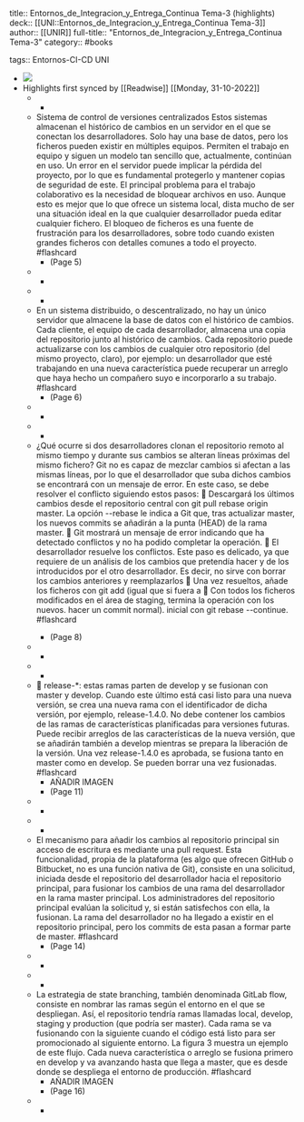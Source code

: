 title:: Entornos_de_Integracion_y_Entrega_Continua Tema-3 (highlights)
deck:: [[UNI::Entornos_de_Integracion_y_Entrega_Continua Tema-3]]
author:: [[UNIR]]
full-title:: "Entornos_de_Integracion_y_Entrega_Continua Tema-3"
category:: #books

tags:: Entornos-CI-CD UNI

- ![](https://readwise-assets.s3.amazonaws.com/media/uploaded_book_covers/profile_22942/27d33c78-ee6e-48d0-83ab-975dbcb53921.jpg)
- Highlights first synced by [[Readwise]] [[Monday, 31-10-2022]]
	- -
	- Sistema de control de versiones centralizados Estos  sistemas  almacenan  el  histórico  de  cambios  en  un  servidor  en  el  que  se conectan los desarrolladores. Solo hay una base de datos, pero los ficheros pueden existir en múltiples equipos. Permiten el trabajo en equipo y siguen un modelo tan sencillo que, actualmente, continúan en uso. Un error en el servidor puede implicar la pérdida del proyecto, por lo que es fundamental protegerlo y mantener copias de seguridad de este. El  principal  problema  para  el  trabajo  colaborativo  es  la  necesidad  de  bloquear archivos  en  uso.  Aunque  esto  es  mejor  que  lo  que  ofrece  un  sistema  local,  dista mucho  de  ser  una  situación  ideal  en  la  que  cualquier  desarrollador  pueda  editar cualquier  fichero.  El  bloqueo  de  ficheros  es  una  fuente  de  frustración  para  los desarrolladores, sobre todo cuando existen grandes ficheros con detalles comunes a todo el proyecto. #flashcard
		- (Page 5)
	- -
	- -
	- En un sistema distribuido, o descentralizado, no hay un único servidor que almacene la  base  de  datos  con  el  histórico  de  cambios.  Cada  cliente,  el  equipo  de  cada desarrollador, almacena una copia del repositorio junto al histórico de cambios. Cada repositorio puede actualizarse con los cambios de cualquier otro repositorio (del mismo proyecto, claro), por ejemplo: un desarrollador que esté trabajando en una nueva característica puede recuperar un arreglo que haya hecho un compañero suyo e incorporarlo a su trabajo. #flashcard
		- (Page 6)
	- -
	- -
	- ¿Qué ocurre si dos desarrolladores clonan el repositorio remoto al mismo tiempo y durante sus cambios se alteran líneas próximas del mismo fichero? Git no es capaz de mezclar cambios si afectan a las mismas líneas, por lo que el desarrollador que suba dichos cambios se encontrará con un mensaje de error. En este caso, se debe resolver el conflicto siguiendo estos pasos:   Descargará  los  últimos  cambios  desde  el  repositorio  central  con  git  pull  rebase  origin  master. La opción  --rebase  le  indica a Git que, tras actualizar master, los nuevos commits se añadirán a la punta (HEAD) de la rama master.   Git mostrará un mensaje de error indicando que ha detectado conflictos y no ha podido completar la operación.   El desarrollador resuelve los conflictos. Este paso es delicado, ya que requiere de un análisis de los cambios que pretendía hacer y de los introducidos por el otro desarrollador. Es decir, no sirve con borrar los cambios anteriores y reemplazarlos   Una vez resueltos, añade los ficheros con git add <fichero> (igual que si fuera a   Con todos los ficheros modificados en el área de staging, termina la operación con los nuevos. hacer un commit normal). inicial con git rebase --continue. #flashcard
		- (Page 8)
	- -
	- -
	-   release-*: estas ramas parten de  develop  y se fusionan con  master y  develop. Cuando este último está casi listo para una nueva versión, se crea una nueva rama con  el  identificador  de  dicha  versión,  por  ejemplo,  release-1.4.0.  No  debe contener los cambios de las ramas de características planificadas para versiones futuras. Puede recibir arreglos de las características de la nueva versión, que se añadirán también a develop mientras se prepara la liberación de la versión. Una vez release-1.4.0 es aprobada, se fusiona tanto en master como en develop. Se pueden borrar una vez fusionadas. #flashcard
		- AÑADIR IMAGEN
		- (Page 11)
	- -
	- -
	- El mecanismo para añadir los cambios al repositorio principal sin acceso de escritura es mediante una pull request. Esta funcionalidad, propia de la plataforma (es algo que ofrecen  GitHub  o  Bitbucket,  no  es  una  función  nativa  de  Git),  consiste  en  una solicitud, iniciada desde el repositorio del desarrollador hacia el repositorio principal, para fusionar los cambios de una rama del desarrollador en la rama master principal. Los  administradores  del  repositorio  principal  evalúan  la  solicitud  y,  si  están satisfechos con ella, la fusionan. La rama del desarrollador no ha llegado a existir en el repositorio principal, pero los commits de esta pasan a formar parte de master. #flashcard
		- (Page 14)
	- -
	- -
	- La  estrategia  de  state  branching,  también  denominada  GitLab  flow,  consiste  en nombrar  las  ramas  según  el  entorno  en  el  que  se  despliegan.  Así,  el  repositorio tendría  ramas  llamadas  local,  develop,  staging  y  production  (que  podría  ser master). Cada rama se va fusionando con la siguiente cuando el código está listo para ser promocionado al siguiente entorno. La figura 3 muestra un ejemplo de este flujo. Cada nueva característica o arreglo se fusiona primero en  develop y va avanzando hasta que llega a master, que es desde donde se despliega el entorno de producción. #flashcard
		- AÑADIR IMAGEN
		- (Page 16)
	- -